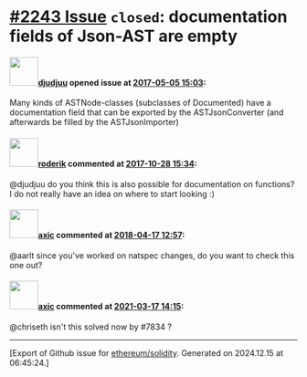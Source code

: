 # [\#2243 Issue](https://github.com/ethereum/solidity/issues/2243) `closed`: documentation fields of Json-AST are empty

#### <img src="https://avatars.githubusercontent.com/u/9882716?v=4" width="50">[djudjuu](https://github.com/djudjuu) opened issue at [2017-05-05 15:03](https://github.com/ethereum/solidity/issues/2243):

Many kinds of ASTNode-classes (subclasses of Documented) have a documentation field that can be exported by the ASTJsonConverter (and afterwards be filled by the ASTJsonImporter)

#### <img src="https://avatars.githubusercontent.com/u/16780?u=24ded8783e57b0733610eae7e88184981176c5fb&v=4" width="50">[roderik](https://github.com/roderik) commented at [2017-10-28 15:34](https://github.com/ethereum/solidity/issues/2243#issuecomment-340199484):

@djudjuu do you think this is also possible for documentation on functions? I do not really have an idea on where to start looking :)

#### <img src="https://avatars.githubusercontent.com/u/20340?v=4" width="50">[axic](https://github.com/axic) commented at [2018-04-17 12:57](https://github.com/ethereum/solidity/issues/2243#issuecomment-381982558):

@aarlt since you've worked on natspec changes, do you want to check this one out?

#### <img src="https://avatars.githubusercontent.com/u/20340?v=4" width="50">[axic](https://github.com/axic) commented at [2021-03-17 14:15](https://github.com/ethereum/solidity/issues/2243#issuecomment-801116220):

@chriseth isn't this solved now by #7834 ?


-------------------------------------------------------------------------------



[Export of Github issue for [ethereum/solidity](https://github.com/ethereum/solidity). Generated on 2024.12.15 at 06:45:24.]
